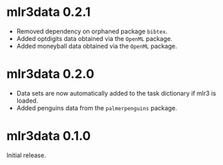 # mlr3data 0.2.1

* Removed dependency on orphaned package `bibtex`.
* Added optdigits data obtained via the `OpenML` package.
* Added moneyball data obtained via the `OpenML` package.

# mlr3data 0.2.0

* Data sets are now automatically added to the task dictionary if mlr3 is
  loaded.
* Added penguins data from the `palmerpenguins` package.

# mlr3data 0.1.0

Initial release.
